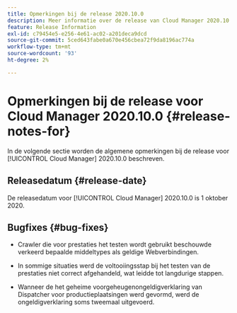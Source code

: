 ```yaml
---
title: Opmerkingen bij de release 2020.10.0
description: Meer informatie over de release van Cloud Manager 2020.10.0.
feature: Release Information
exl-id: c79454e5-e256-4e61-ac02-a201deca9dcd
source-git-commit: 5ced643fabe0a670e456cbea72f9da8196ac774a
workflow-type: tm+mt
source-wordcount: '93'
ht-degree: 2%

---
```


# Opmerkingen bij de release voor Cloud Manager 2020.10.0 {#release-notes-for}

In de volgende sectie worden de algemene opmerkingen bij de release voor [!UICONTROL Cloud Manager] 2020.10.0 beschreven.

## Releasedatum {#release-date}

De releasedatum voor [!UICONTROL Cloud Manager] 2020.10.0 is 1 oktober 2020.

## Bugfixes {#bug-fixes}

* Crawler die voor prestaties het testen wordt gebruikt beschouwde verkeerd bepaalde middeltypes als geldige Webverbindingen.

* In sommige situaties werd de voltooiingsstap bij het testen van de prestaties niet correct afgehandeld, wat leidde tot langdurige stappen.

* Wanneer de het geheime voorgeheugenongeldigverklaring van Dispatcher voor productieplaatsingen werd gevormd, werd de ongeldigverklaring soms tweemaal uitgevoerd.
